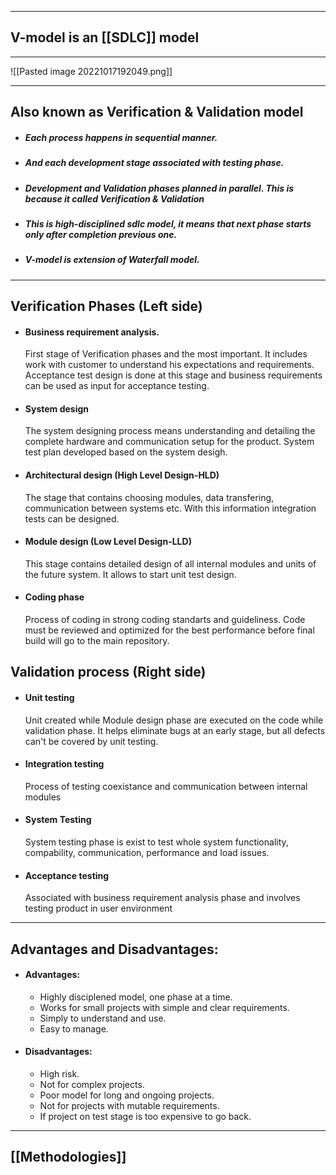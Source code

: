 
***

## V-model is an [[SDLC]] model

***

![[Pasted image 20221017192049.png]]

***

## Also known as Verification & Validation model

- ##### Each process happens in sequential manner.

- ##### And each development stage associated with testing phase.

- ##### Development and Validation phases planned in parallel. This is because it called Verification & Validation

- ##### This is high-disciplined sdlc model, it means that next phase starts only after completion previous one.

- ##### V-model is extension of Waterfall model. 

***

## Verification Phases (Left side)

- #### Business requirement analysis.
	First stage of Verification phases and the most important. It includes work with customer to understand his expectations and requirements. 
	Acceptance test design is done at this stage and business requirements can be used as input for acceptance testing.

- #### System design 
	The system designing process means understanding and detailing the complete hardware and communication setup for the product. 
	System test plan developed based on the system desigh.

- #### Architectural design (High Level Design-HLD)
	The stage that contains choosing modules, data transfering, communication between systems etc.
	With this information integration tests can be designed.

- #### Module design (Low Level Design-LLD)
	This stage contains detailed design of all internal modules and units of the future system. 
	It allows to start unit test design.

- #### Coding phase 
	Process of coding in strong coding standarts and guideliness. Code must be reviewed and optimized for the best performance before final build will go to the main repository.

## Validation process (Right side)

- #### Unit testing
	Unit created while Module design phase are executed on the code while validation phase. It helps eliminate bugs at an early stage, but all defects can't be covered by unit testing.

- #### Integration testing 
	Process of testing coexistance and communication between internal modules

- #### System Testing
	System testing phase is exist to test whole system functionality, compability, communication, performance and load issues.

- #### Acceptance testing
	Associated with business requirement analysis phase and involves testing product in user environment

***

## Advantages and Disadvantages:

- #### Advantages:
	- Highly disciplened model, one phase at a time.
	- Works for small projects with simple and clear requirements.
	- Simply to understand and use.
	- Easy to manage.

- #### Disadvantages:
	 - High risk.
	 - Not for complex projects.
	 - Poor model for long and ongoing projects.
	 - Not for projects with mutable requirements.
	 - If project on test stage is too expensive to go back.





***

## [[Methodologies]]